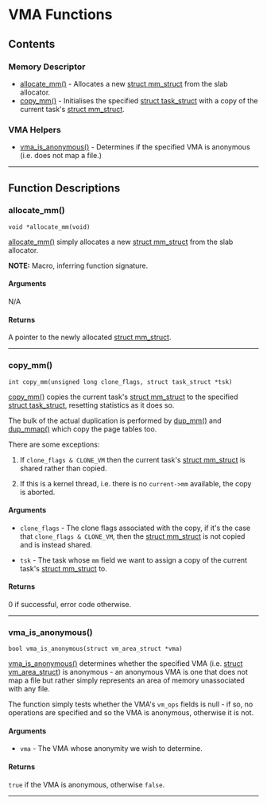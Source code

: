 # VMA Functions

## Contents

### Memory Descriptor

* [allocate_mm()](#allocate_mm) - Allocates a new [struct mm_struct][mm_struct]
  from the slab allocator.
* [copy_mm()](#copy_mm) - Initialises the specified
  [struct task_struct][task_struct] with a copy of the current task's
  [struct mm_struct][mm_struct].

### VMA Helpers

* [vma_is_anonymous()](#vma_is_anonymous) - Determines if the specified VMA is
  anonymous (i.e. does not map a file.)

---

## Function Descriptions

### allocate_mm()

`void *allocate_mm(void)`

[allocate_mm()][allocate_mm] simply allocates a new
[struct mm_struct][mm_struct] from the slab allocator.

__NOTE:__ Macro, inferring function signature.

#### Arguments

N/A

#### Returns

A pointer to the newly allocated [struct mm_struct][mm_struct].

---

### copy_mm()

`int copy_mm(unsigned long clone_flags, struct task_struct *tsk)`

[copy_mm()][copy_mm] copies the current task's [struct mm_struct][mm_struct] to
the specified [struct task_struct][task_struct], resetting statistics as it does
so.

The bulk of the actual duplication is performed by [dup_mm()][dup_mm] and
[dup_mmap()][dup_mmap] which copy the page tables too.

There are some exceptions:

1. If `clone_flags & CLONE_VM` then the current task's
   [struct mm_struct][mm_struct] is shared rather than copied.

2. If this is a kernel thread, i.e. there is no `current->mm` available, the
   copy is aborted.

#### Arguments

* `clone_flags` - The clone flags associated with the copy, if it's the case
  that `clone_flags & CLONE_VM`, then the [struct mm_struct][mm_struct] is not
  copied and is instead shared.

* `tsk` - The task whose `mm` field we want to assign a copy of the current
  task's [struct mm_struct][mm_struct] to.

#### Returns

0 if successful, error code otherwise.

---

### vma_is_anonymous()

`bool vma_is_anonymous(struct vm_area_struct *vma)`

[vma_is_anonymous()][vma_is_anonymous] determines whether the specified VMA
(i.e. [struct vm_area_struct][vm_area_struct]) is anonymous - an anonymous VMA
is one that does not map a file but rather simply represents an area of memory
unassociated with any file.

The function simply tests whether the VMA's `vm_ops` fields is null - if so, no
operations are specified and so the VMA is anonymous, otherwise it is not.

#### Arguments

* `vma` - The VMA whose anonymity we wish to determine.

#### Returns

`true` if the VMA is anonymous, otherwise `false`.

---

[allocate_mm]:https://github.com/torvalds/linux/blob/v4.6/kernel/fork.c#L566
[copy_mm]:https://github.com/torvalds/linux/blob/v4.6/kernel/fork.c#L958
[dup_mm]:https://github.com/torvalds/linux/blob/v4.6/kernel/fork.c#L923
[dup_mmap]:https://github.com/torvalds/linux/blob/v4.6/kernel/fork.c#L408
[mm_struct]:http://github.com/torvalds/linux/blob/v4.6/include/linux/mm_types.h#L390
[task_struct]:https://github.com/torvalds/linux/blob/v4.6/include/linux/sched.h#L1394
[vm_area_struct]:https://github.com/torvalds/linux/blob/v4.6/include/linux/mm_types.h#L294
[vma_is_anonymous]:https://github.com/torvalds/linux/blob/v4.6/include/linux/mm.h#L1352
